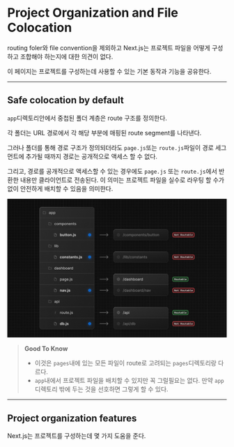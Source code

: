 # Project Organization and File Colocation

routing foler와 file convention을 제외하고 Next.js는 프로젝트 파일을 어떻게 구성하고 조합해야 하는지에 대한 의견이 없다.  

이 페이지는 프로젝트를 구성하는데 사용할 수 있는 기본 동작과 기능을 공유한다.

---

## Safe colocation by default

`app`디렉토리안에서 중첩된 폴더 계층은 route 구조를 정의한다.

각 폴더는 URL 경로에서 각 해당 부분에 매핑된 route segment를 나타낸다.  

그러나 폴더를 통해 경로 구조가 정의되더라도 `page.js`또는 `route.js`파일이 경로 세그먼트에 추가될 때까지 경로는 공개적으로 액세스 할 수 없다.  

그리고, 경로를 공개적으로 액세스할 수 있는 경우에도 `page.js` 또는 `route.js`에서 반환한 내용만 클라이언트로 전송된다. 이 의미는 프로젝트 파일을 실수로 라우팅 할 수가 없이 안전하게 배치할 수 있음을 의미한다.

![A diagram showing colocated project files are not routable even when a segment contains a page.js or route.js file.](../../../images/project-organization-colocation.png)

> **Good To Know**  
>
> - 이것은 `pages`내에 있는 모든 파일이 route로 고려되는 `pages`디렉토리랑 다르다. 
> - `app`내에서 프로젝트 파일을 배치할 수 있지만 꼭 그럴필요는 없다. 만약 `app`디렉토리 밖에 두는 것을 선호하면 그렇게 할 수 있다.

---

## Project organization features

Next.js는 프로젝트를 구성하는데 몇 가지 도움을 준다.

